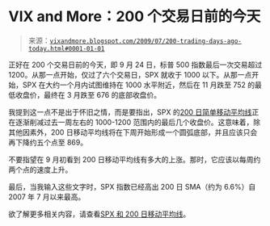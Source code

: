 <!--yml

类别：未分类

date: 2024-05-18 17:38:15

-->

# VIX and More：200 个交易日前的今天

> 来源：[`vixandmore.blogspot.com/2009/07/200-trading-days-ago-today.html#0001-01-01`](http://vixandmore.blogspot.com/2009/07/200-trading-days-ago-today.html#0001-01-01)

正好在 200 个交易日前的今天，即 9 月 24 日，标普 500 指数最后一次交易超过 1200。从那一点开始，仅过了六个交易日，SPX 就收于 1000 以下。从那一点开始，SPX 在大约一个月内试图维持在 1000 水平附近，然后在 11 月跌至 752 的最低收盘价，最终在 3 月跌至 676 的底部收盘价。

我提到这一点不是出于怀旧之情，而是要指出，SPX 的[200 日简单移动平均线](http://vixandmore.blogspot.com/search/label/200%20day%20SMA)正在逐渐削减过去一周左右的 1000-1200 范围内的最后几个收盘价。这意味着，除其他因素外，200 日移动平均线将在下周开始形成一个圆弧底部，并且应该只会再下降约五个点至 869。

不要指望在 9 月初看到 200 日移动平均线有多大的上涨。那时，它应该以每周约两个点的速度上升。

最后，当我输入这些文字时，SPX 指数已经高出 200 日 SMA（约为 6.6%）自 2007 年 7 月以来最高。

欲了解更多相关内容，请查看[SPX 和 200 日移动平均线](http://vixandmore.blogspot.com/2009/06/spx-and-200-day-moving-average.html)。
